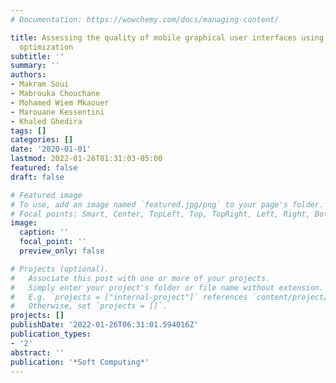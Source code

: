 ```yaml
---
# Documentation: https://wowchemy.com/docs/managing-content/

title: Assessing the quality of mobile graphical user interfaces using multi-objective
  optimization
subtitle: ''
summary: ''
authors:
- Makram Soui
- Mabrouka Chouchane
- Mohamed Wiem Mkaouer
- Marouane Kessentini
- Khaled Ghedira
tags: []
categories: []
date: '2020-01-01'
lastmod: 2022-01-26T01:31:03-05:00
featured: false
draft: false

# Featured image
# To use, add an image named `featured.jpg/png` to your page's folder.
# Focal points: Smart, Center, TopLeft, Top, TopRight, Left, Right, BottomLeft, Bottom, BottomRight.
image:
  caption: ''
  focal_point: ''
  preview_only: false

# Projects (optional).
#   Associate this post with one or more of your projects.
#   Simply enter your project's folder or file name without extension.
#   E.g. `projects = ["internal-project"]` references `content/project/deep-learning/index.md`.
#   Otherwise, set `projects = []`.
projects: []
publishDate: '2022-01-26T06:31:01.594016Z'
publication_types:
- '2'
abstract: ''
publication: '*Soft Computing*'
---
```

